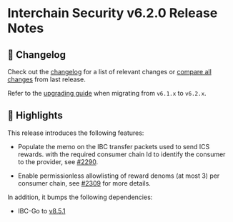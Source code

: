 # Interchain Security v6.2.0  Release Notes

## 📝 Changelog

Check out the [changelog](https://github.com/cosmos/interchain-security/blob/v6.2.0/CHANGELOG.md) for a list of relevant changes or [compare all changes](https://github.com/cosmos/interchain-security/compare/v6.1.0...v6.2.0) from last release.

Refer to the [upgrading guide](https://github.com/cosmos/interchain-security/blob/release/v6.2.x/UPGRADING.md) when migrating from `v6.1.x` to `v6.2.x`.

## 🚀 Highlights

<!-- Add any highlights of this release -->

This release introduces the following features:

- Populate the memo on the IBC transfer packets used to send ICS rewards.
with the required consumer chain Id to identify the consumer to the provider, see [#2290](https://github.com/cosmos/interchain-security/pull/2290).

- Enable permissionless allowlisting of reward denoms (at most 3) per consumer chain, see [#2309](https://github.com/cosmos/interchain-security/pull/2309) for more details.

In addition, it bumps the following dependencies:

- IBC-Go to [v8.5.1](https://github.com/cosmos/ibc-go/releases/tag/v8.5.0)